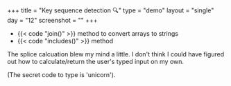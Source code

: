 +++
title = "Key sequence detection 🔍"
type = "demo"
layout = "single"
day = "12"
screenshot = ""
+++

* {{< code "join()" >}} method to convert arrays to strings
* {{< code "includes()" >}} method

The splice calcuation blew my mind a little. I don't think I could have figured out how to calculate/return the user's typed input on my own.

(The secret code to type is 'unicorn').
